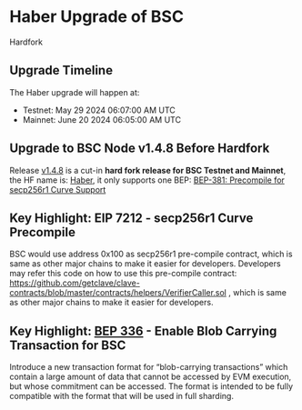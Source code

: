 # Haber Upgrade of BSC

<div class="doc-announce-info">
    <span class="version-tag">Hardfork</span>
</div>

## Upgrade Timeline
The Haber upgrade will happen at:

- Testnet:  May 29 2024 06:07:00 AM UTC
- Mainnet:  June 20 2024 06:05:00 AM UTC

## Upgrade to BSC Node v1.4.8 Before Hardfork
Release [v1.4.8](https://github.com/bnb-chain/bsc/releases/tag/v1.4.8) is a cut-in **hard fork release for BSC Testnet and Mainnet**, the HF name is: [Haber](https://forum.bnbchain.org/t/bnb-chain-roadmap-mainnet/936#h-4haber-wip-25), it only supports one BEP: [BEP-381: Precompile for secp256r1 Curve Support](https://github.com/bnb-chain/BEPs/blob/master/BEPs/BEP-381.md)

## Key Highlight: EIP 7212 - secp256r1 Curve Precompile
BSC would use address 0x100 as secp256r1 pre-compile contract, which is same as other major chains to make it easier for developers.
Developers may refer this code on how to use this pre-compile contract: https://github.com/getclave/clave-contracts/blob/master/contracts/helpers/VerifierCaller.sol
, which is same as other major chains to make it easier for developers.

## Key Highlight: [BEP 336](https://github.com/bnb-chain/BEPs/blob/master/BEPs/BEP-336.md) - Enable Blob Carrying Transaction for BSC
Introduce a new transaction format for “blob-carrying transactions” which contain a large amount of data that cannot be accessed by EVM execution, but whose commitment can be accessed. The format is intended to be fully compatible with the format that will be used in full sharding. 






